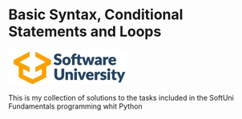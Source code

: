 # Basic Syntax, Conditional Statements and Loops
![](https://github.com/Nenogzar/LearningPython/blob/main/softuni/fundamentals_python/SU.jpg)

This is my collection of solutions to the tasks included in the SoftUni Fundamentals programming whit Python
